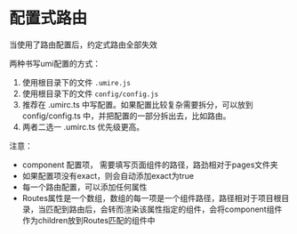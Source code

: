 # 配置式路由

当使用了路由配置后，约定式路由全部失效

两种书写umi配置的方式：
1. 使用根目录下的文件 `.umire.js`
2. 使用根目录下的文件 `config/config.js`
3. 推荐在 .umirc.ts 中写配置。如果配置比较复杂需要拆分，可以放到 config/config.ts 中，并把配置的一部分拆出去，比如路由。
4. 两者二选一 .umirc.ts 优先级更高。

注意：

+ component 配置项， 需要填写页面组件的路径，路劲相对于pages文件夹
+ 如果配置项没有exact，则会自动添加exact为true
+ 每一个路由配置，可以添加任何属性
+ Routes属性是一个数组，数组的每一项是一个组件路径，路径相对于项目根目录，当匹配到路由后，会转而渲染该属性指定的组件，会将component组件作为children放到Routes匹配的组件中